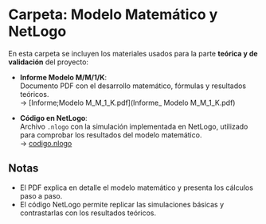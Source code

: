#  Carpeta: Modelo Matemático y NetLogo

En esta carpeta se incluyen los materiales usados para la parte **teórica y de validación** del proyecto:

-  **Informe Modelo M/M/1/K**:  
  Documento PDF con el desarrollo matemático, fórmulas y resultados teóricos.  
  → [Informe;Modelo M_M_1_K.pdf](Informe_ Modelo M_M_1_K.pdf)

-  **Código en NetLogo**:  
  Archivo `.nlogo` con la simulación implementada en NetLogo, utilizado para comprobar los resultados del modelo matemático.  
  → [codigo.nlogo](codigo.nlogo)

## Notas
- El PDF explica en detalle el modelo matemático y presenta los cálculos paso a paso.  
- El código NetLogo permite replicar las simulaciones básicas y contrastarlas con los resultados teóricos.  

